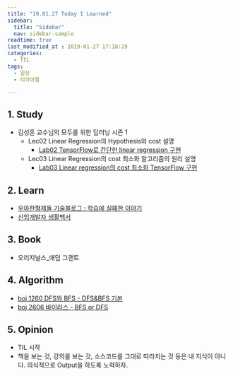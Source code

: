 ```yaml
---
title: "19.01.27 Today I Learned"
sidebar:
  title: "Sidebar"
  nav: sidebar-sample
readtime: true
last_modified_at : 2019-01-27 17:18:29
categories:
  - TIL
tags:
  - 일상
  - 티아이엘

---
```


## 1. Study

- 김성훈 교수님의 모두를 위한 딥러닝 시즌 1
    - Lec02 Linear Regression의 Hypothesis와 cost 설명
      - [Lab02 TensorFlow로 간단한 linear regression 구현](https://github.com/jinhyeok-kim/MLStudy/blob/master/MLStudy_Lab/MLStudy_Lab02.ipynb)
    - Lec03 Linear Regression의 cost 최소화 알고리즘의 원리 설명
      - [Lab03 Linear regression의 cost 최소화 TensorFlow 구현](https://github.com/jinhyeok-kim/MLStudy/blob/master/MLStudy_Lab/MLStudy_Lab03.ipynb)


## 2. Learn

- [우아한형제들 기술블로그 : 학습에 실패한 이야기](http://woowabros.github.io/experience/2017/12/11/how-to-study.html?fb_action_ids=2031935713489040&fb_action_types=og.comments&fbclid=IwAR20_tjb4E_pF_YVhbyJodoGCiMLrXC-L-hsSjS-h8IDgCVsPG1bxNExRNY)
- [신입개발자 생활백서](https://www.slideshare.net/jayjin0427/ss-61315271)

## 3. Book

- 오리지널스_애덤 그랜트

## 4. Algorithm

- [boj 1260 DFS와 BFS - DFS&BFS 기본](https://github.com/jinhyeok-kim/Algorithm/blob/master/Java/boj/_1260_DFS%26BFS/src/Main.java)
- [boj 2606 바이러스 - BFS or DFS](https://github.com/jinhyeok-kim/Algorithm/blob/master/Java/boj/_2606_Virus/src/Main.java)



## 5. Opinion

- TIL 시작
- 책을 보는 것, 강의를 보는 것, 소스코드를 그대로 따라치는 것 등은 내 지식이 아니다. 의식적으로 Output을 하도록 노력하자.

